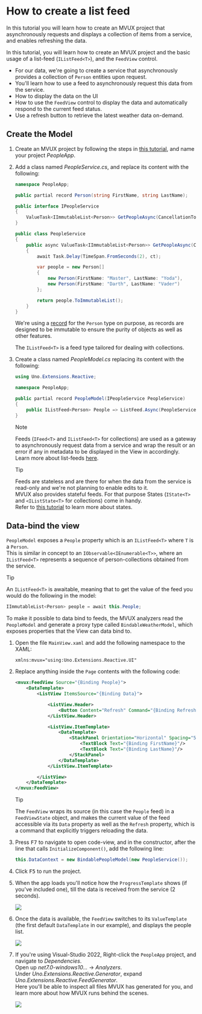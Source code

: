 ﻿---
uid: Overview.Mvux.HowToListFeed
---

# How to create a list feed

In this tutorial you will learn how to create an MVUX project that asynchronously requests
and displays a collection of items from a service, and enables refreshing the data.

In this tutorial, you will learn how to create an MVUX project and the basic usage of a list-feed (`IListFeed<T>`), and the `FeedView` control.

 - For our data, we're going to create a service that asynchronously provides a collection of `Person` entities upon request.  
 - You'll learn how to use a feed to asynchronously request this data from the service.
 - How to display the data on the UI
 - How to use the `FeedView` control to display the data and automatically respond to the current feed status.
 - Use a refresh button to retrieve the latest weather data on-demand.

## Create the Model

1. Create an MVUX project by following the steps in [this tutorial](xref:Overview.Mvux.HowToMvuxProject), and name your project *PeopleApp*.

1. Add a class named *PeopleService.cs*, and replace its content with the following:

    ```csharp
    namespace PeopleApp;

    public partial record Person(string FirstName, string LastName);

    public interface IPeopleService
    {
        ValueTask<IImmutableList<Person>> GetPeopleAsync(CancellationToken ct);
    }

    public class PeopleService
    {
        public async ValueTask<IImmutableList<Person>> GetPeopleAsync(CancellationToken ct)
        {
            await Task.Delay(TimeSpan.FromSeconds(2), ct);

            var people = new Person[]
            {
                new Person(FirstName: "Master", LastName: "Yoda"),
                new Person(FirstName: "Darth", LastName: "Vader")
            };

            return people.ToImmutableList();
        }
    }
    ```

    We're using a [record](https://learn.microsoft.com/dotnet/csharp/language-reference/builtin-types/record) for the `Person` type on purpose, as records are designed to be immutable to ensure the purity of objects as well as other features.

    The `IListFeed<T>` is a feed type tailored for dealing with collections.

1. Create a class named *PeopleModel.cs* replacing its content with the following:

    ```csharp
    using Uno.Extensions.Reactive;
    
    namespace PeopleApp;
    
    public partial record PeopleModel(IPeopleService PeopleService)
    {
        public IListFeed<Person> People => ListFeed.Async(PeopleService.GetPeopleAsync);
    }
    ```

    > [!NOTE]  
    > Feeds (`IFeed<T>` and `IListFeed<T>` for collections) are used as a gateway to asynchronously request data from a service and wrap the result or an error if any in metadata to be displayed in the View in accordingly.  
    Learn more about list-feeds [here](xref:Overview.Mvux.HowToListFeed).

    > [!TIP]  
    > Feeds are stateless and are there for when the data from the service is read-only and we're not planning to enable edits to it.  
    MVUX also provides stateful feeds. For that purpose States (`IState<T>` and `<IListState<T>` for collections) come in handy.  
    Refer to [this tutorial](xref:Overview.Mvux.HowToSimpleState) to learn more about states.

## Data-bind the view

`PeopleModel` exposes a `People` property which is an `IListFeed<T>` where `T` is a `Person`.  
This is similar in concept to an `IObservable<IEnumerable<T>>`, where an `IListFeed<T>` represents a sequence of person-collections obtained from the service.

> [!TIP]  
> An `IListFeed<T>` is awaitable, meaning that to get the value of the feed you would do the following in the model:
>
> ```csharp
> IImmutableList<Person> people = await this.People;
> ```  

To make it possible to data bind to feeds, the MVUX analyzers read the `PeopleModel`
and generate a proxy type called `BindableWeatherModel`,
which exposes properties that the View can data bind to.
                                            
1. Open the file `MainView.xaml` and add the following namespace to the XAML:

    `xmlns:mvux="using:Uno.Extensions.Reactive.UI"`

1. Replace anything inside the `Page` contents with the following code:

    ```xml
    <mvux:FeedView Source="{Binding People}">
        <DataTemplate>
            <ListView ItemsSource="{Binding Data}">

                <ListView.Header>
                    <Button Content="Refresh" Command="{Binding Refresh}" />
                </ListView.Header>

                <ListView.ItemTemplate>
                    <DataTemplate>
                        <StackPanel Orientation="Horizontal" Spacing="5">
                            <TextBlock Text="{Binding FirstName}"/>
                            <TextBlock Text="{Binding LastName}"/>
                        </StackPanel>
                    </DataTemplate>
                </ListView.ItemTemplate>

            </ListView>
        </DataTemplate>
    </mvux:FeedView>
    ```

    > [!TIP]  
    > The `FeedView` wraps its source (in this case the `People` feed) in a `FeedViewState` object, and makes the current value of the feed accessible via its `Data` property as well as the `Refresh` property, which is a command that explicitly triggers reloading the data.

1. Press <kbd>F7</kbd> to navigate to open code-view, and in the constructor, after the line that calls `InitializeComponent()`, add the following line:

    ```csharp
    this.DataContext = new BindablePeopleModel(new PeopleService());
    ```

1. Click <kbd>F5</kbd> to run the project.

1. When the app loads you'll notice how the `ProgressTemplate` shows (if you've included one), till the data is received from the service (2 seconds).

    ![](../Assets/SimpleFeed-3.gif)

1. Once the data is available, the `FeedView` switches to its `ValueTemplate` (the first default `DataTemplate` in our example), and displays the people list.

    ![](../Assets/ListFeed-1.jpg)

1. If you're using Visual-Studio 2022, Right-click the `PeopleApp` project, and navigate to *Dependencies*.  
Open up *net7.0-windows10...* → *Analyzers*.  
Under *Uno.Extensions.Reactive.Generator*, expand *Uno.Extensions.Reactive.FeedGenerator*.  
Here you'll be able to inspect all files MVUX has generated for you, and learn more about how MVUX runs behind the scenes.

    ![](../Assets/InspectGeneratedCode.jpg)
